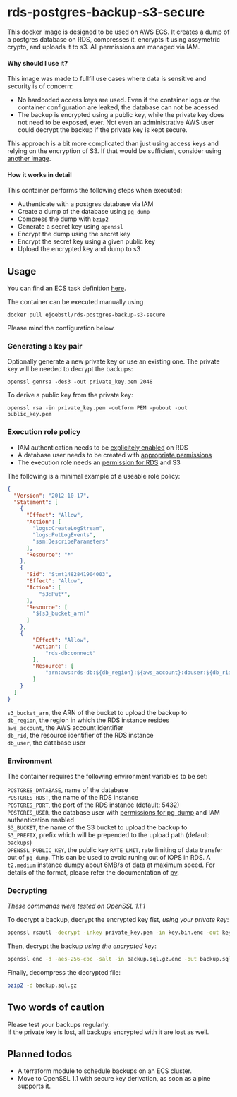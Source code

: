 # rds-postgres-backup-s3-secure
This docker image is designed to be used on AWS ECS. It creates a dump of a postgres database on RDS, compresses it, encrypts it using assymetric crypto, and uploads it to s3. All permissions are managed via IAM.

#### Why should I use it?

This image was made to fullfil use cases where data is sensitive and security is of concern: 
* No hardcoded access keys are used. Even if the container logs or the container configuration are leaked, the database can not be acessed. 
* The backup is encrypted using a public key, while the private key does not need to be exposed, ever. Not even an administrative AWS user could decrypt the backup if the private key is kept secure. 

This approach is a bit more complicated than just using access keys and relying on the encryption of S3. If that would be sufficient, consider using [another image](https://github.com/schickling/dockerfiles/tree/master/postgres-backup-s3). 

#### How it works in detail

This container performs the following steps when executed: 
* Authenticate with a postgres database via IAM
* Create a dump of the database using `pg_dump`
* Compress the dump with `bzip2`
* Generate a secret key using `openssl`
* Encrypt the dump using the secret key
* Encrypt the secret key using a given public key
* Upload the encrypted key and dump to s3

## Usage

You can find an ECS task definition [here](./backup_task_definition.json). 

The container can be executed manually using

```
docker pull ejoebstl/rds-postgres-backup-s3-secure
```

Please mind the configuration below. 

### Generating a key pair

Optionally generate a new private key or use an existing one. The private key will be needed to decrypt the backups:

`openssl genrsa -des3 -out private_key.pem 2048`

To derive a public key from the private key:

`openssl rsa -in private_key.pem -outform PEM -pubout -out public_key.pem`

### Execution role policy

* IAM authentication needs to be [explicitely enabled](https://docs.aws.amazon.com/AmazonRDS/latest/UserGuide/UsingWithRDS.IAMDBAuth.Enabling.html) on RDS
* A database user needs to be created with [appropriate permissions](https://docs.aws.amazon.com/AmazonRDS/latest/UserGuide/UsingWithRDS.IAMDBAuth.DBAccounts.html)
* The execution role needs an [permission for RDS](https://docs.aws.amazon.com/AmazonRDS/latest/UserGuide/UsingWithRDS.IAMDBAuth.IAMPolicy.html) and S3

The following is a minimal example of a useable role policy: 

```json
{
  "Version": "2012-10-17",
  "Statement": [
    {
      "Effect": "Allow",
      "Action": [
        "logs:CreateLogStream",
        "logs:PutLogEvents",
        "ssm:DescribeParameters"
      ],
      "Resource": "*"
    },
    {
      "Sid": "Stmt1482841904003",
      "Effect": "Allow",
      "Action": [
          "s3:Put*",
      ],
      "Resource": [
        "${s3_bucket_arn}"
      ]
    },
    {
        "Effect": "Allow",
        "Action": [
            "rds-db:connect"
        ],
        "Resource": [
            "arn:aws:rds-db:${db_region}:${aws_account}:dbuser:${db_rid}/${db_user}"
        ]
    }
  ]
}
```

`s3_bucket_arn`, the ARN of the bucket to upload the backup to  
`db_region`, the region in which the RDS instance resides  
`aws_account`, the AWS account identifier  
`db_rid`, the resource identifier of the RDS instance  
`db_user`, the database user  

### Environment

The container requires the following environment variables to be set: 

`POSTGRES_DATABASE`, name of the database  
`POSTGRES_HOST`, the name of the RDS instance  
`POSTGRES_PORT`, the port of the RDS instance (default: 5432)   
`POSTGRES_USER`, the database user with [permissions for pg_dump](https://serverfault.com/questions/249172/what-grants-are-required-to-run-pg-dump) and IAM authentication enabled  
`S3_BUCKET`, the name of the S3 bucket to upload the backup to  
`S3_PREFIX`, prefix which will be prepended to the upload path (default: `backups`)  
`OPENSSL_PUBLIC_KEY`, the public key 
`RATE_LMIT`, rate limiting of data transfer out of `pg_dump`. This can be used to avoid runing out of IOPS in RDS. A `t2.medium` instance dumpy about 6MB/s of data at maximum speed. For details of the format, please refer the documentation of [pv](http://www.ivarch.com/programs/quickref/pv.shtml).

### Decrypting

*These commands were tested on OpenSSL 1.1.1*

To decrypt a backup, decrypt the encrypted key fist, *using your private key*:

```bash
openssl rsautl -decrypt -inkey private_key.pem -in key.bin.enc -out key.bin.dec
```

Then, decrypt the backup *using the encrypted key*:

```bash
openssl enc -d -aes-256-cbc -salt -in backup.sql.gz.enc -out backup.sql.gz --pass file:./key.bin.dec
```

Finally, decompress the decrypted file:

```bash
bzip2 -d backup.sql.gz 
```

## Two words of caution
Please test your backups regularly.   
If the private key is lost, all backups encrypted with it are lost as well.

## Planned todos
* A terraform module to schedule backups on an ECS cluster.
* Move to OpenSSL 1.1 with secure key derivation, as soon as alpine supports it. 
